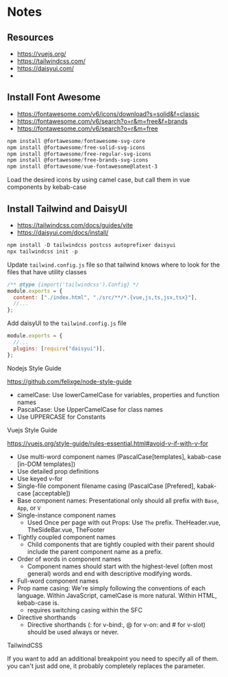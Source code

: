 # Notes

## Resources

- https://vuejs.org/
- https://tailwindcss.com/
- https://daisyui.com/
-

## Install Font Awesome

- https://fontawesome.com/v6/icons/download?s=solid&f=classic
- https://fontawesome.com/v6/search?o=r&m=free&f=brands
- https://fontawesome.com/v6/search?o=r&m=free

```powershell
npm install @fortawesome/fontawesome-svg-core
npm install @fortawesome/free-solid-svg-icons
npm install @fortawesome/free-regular-svg-icons
npm install @fortawesome/free-brands-svg-icons
npm install @fortawesome/vue-fontawesome@latest-3
```

Load the desired icons by using camel case, but call them in vue components by kebab-case

## Install Tailwind and DaisyUI

- https://tailwindcss.com/docs/guides/vite
- https://daisyui.com/docs/install/

```powershell
npm install -D tailwindcss postcss autoprefixer daisyui
npx tailwindcss init -p
```

Update `tailwind.config.js` file so that tailwind knows where to look for the files that have utility classes

```javascript
/** @type {import('tailwindcss').Config} */
module.exports = {
  content: ["./index.html", "./src/**/*.{vue,js,ts,jsx,tsx}"],
  //...
};
```

Add daisyUI to the `tailwind.config.js` file

```javascript
module.exports = {
  //...
  plugins: [require("daisyui")],
};
```

Nodejs Style Guide

https://github.com/felixge/node-style-guide

- camelCase: Use lowerCamelCase for variables, properties and function names
- PascalCase: Use UpperCamelCase for class names
- Use UPPERCASE for Constants

Vuejs Style Guide

https://vuejs.org/style-guide/rules-essential.html#avoid-v-if-with-v-for

- Use multi-word component names (PascalCase[templates], kabab-case [in-DOM templates])
- Use detailed prop definitions
- Use keyed v-for
- Single-file component filename casing (PascalCase [Prefered], kabak-case [acceptable])
- Base component names: Presentational only should all prefix with `Base`, `App`, or `V`
- Single-instance component names
  - Used Once per page with out Props: Use `The` prefix. TheHeader.vue, TheSideBar.vue, TheFooter
- Tightly coupled component names
  - Child components that are tightly coupled with their parent should include the parent component name as a prefix.
- Order of words in component names
  - Component names should start with the highest-level (often most general) words and end with descriptive modifying words.
- Full-word component names
- Prop name casing: We're simply following the conventions of each language. Within JavaScript, camelCase is more natural. Within HTML, kebab-case is.
  - requires switching casing within the SFC
- Directive shorthands
  - Directive shorthands (: for v-bind:, @ for v-on: and # for v-slot) should be used always or never.

TailwindCSS

If you want to add an additional breakpoint you need to specify all of them. you can't just add one, it probably completely replaces the parameter.
